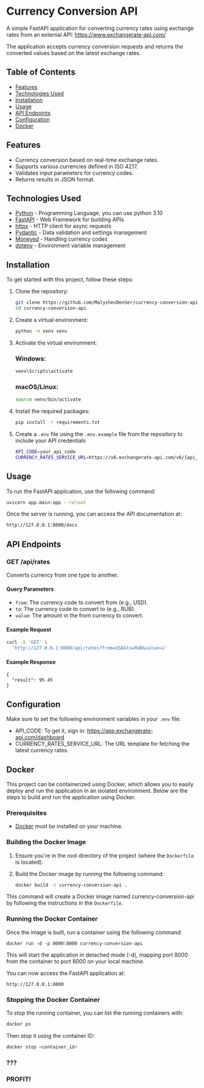 # Currency Conversion API

A simple FastAPI application for converting currency rates using exchange rates from an external API: 
https://www.exchangerate-api.com/

The application accepts currency conversion requests and returns the converted values based on the latest exchange rates.

## Table of Contents

- [Features](#features)
- [Technologies Used](#technologies-used)
- [Installation](#installation)
- [Usage](#usage)
- [API Endpoints](#api-endpoints)
- [Configuration](#configuration)
- [Docker](#docker)

## Features

- Currency conversion based on real-time exchange rates.
- Supports various currencies defined in ISO 4217.
- Validates input parameters for currency codes.
- Returns results in JSON format.

## Technologies Used

- [Python](https://www.python.org/) - Programming Language, you can use python 3.10
- [FastAPI](https://fastapi.tiangolo.com/) - Web Framework for building APIs
- [httpx](https://www.python-httpx.org/) - HTTP client for async requests
- [Pydantic](https://pydantic-docs.helpmanual.io/) - Data validation and settings management
- [Moneyed](https://py-moneyed.readthedocs.io/en/latest/) - Handling currency codes
- [dotenv](https://pypi.org/project/python-dotenv/) - Environment variable management

## Installation

To get started with this project, follow these steps:

1. Clone the repository:

    ```bash
    git clone https://github.com/MalyshevDenSer/currency-conversion-api.git
    cd currency-conversion-api
    ```

2. Create a virtual environment:

    ```bash
    python -m venv venv
    ```

3. Activate the virtual environment:

    ### Windows:

    ```bash
    venv\Scripts\activate
    ```

    ### macOS/Linux:

    ```bash
    source venv/bin/activate
    ```

4. Install the required packages:

    ```bash
    pip install -r requirements.txt
    ```

5. Create a `.env`  file using the `.env.example` file from the repository to include your API credentials

    ```bash
   API_CODE=your_api_code
   CURRENCY_RATES_SERVICE_URL=https://v6.exchangerate-api.com/v6/{api_key}/latest/{from_currency}
    ```

## Usage

To run the FastAPI application, use the following command:

```bash
uvicorn app.main:app --reload
   ```

Once the server is running, you can access the API documentation at:

```bash
http://127.0.0.1:8000/docs
```

## API Endpoints

### GET /api/rates
Converts currency from one type to another.

#### Query Parameters
- `from`: The currency code to convert from (e.g., USD).
- `to`: The currency code to convert to (e.g., RUB).
- `value`: The amount in the from currency to convert.

#### Example Request

```bash
curl -X 'GET' \
  'http://127.0.0.1:8000/api/rates?from=USD&to=RUB&value=1'
```

#### Example Response

```
{
  "result": 95.45
}
```

## Configuration

Make sure to set the following environment variables in your `.env` file:

- API_CODE: To get it, sign in: https://app.exchangerate-api.com/dashboard
- CURRENCY_RATES_SERVICE_URL: The URL template for fetching the latest currency rates.

## Docker

This project can be containerized using Docker, which allows you to easily deploy and run the application in an isolated environment. Below are the steps to build and run the application using Docker.

### Prerequisites

- [Docker](https://www.docker.com/) must be installed on your machine.

### Building the Docker Image

1. Ensure you're in the root directory of the project (where the `Dockerfile` is located).
2. Build the Docker image by running the following command:

   ```bash
   docker build -t currency-conversion-api .
   ```
   
This command will create a Docker image named currency-conversion-api by following the instructions in the `Dockerfile`.

### Running the Docker Container

Once the image is built, run a container using the following command:

```
docker run -d -p 8000:8000 currency-conversion-api
```

This will start the application in detached mode (-d), mapping port 8000 from the container to port 8000 on your local machine.

You can now access the FastAPI application at:

```
http://127.0.0.1:8000
```

### Stopping the Docker Container

To stop the running container, you can list the running containers with:

```bash
docker ps
```

Then stop it using the container ID:

```bash
docker stop <container_id>
```

### ???

### PROFIT!
